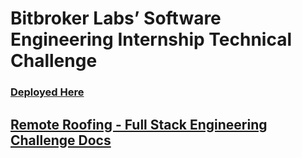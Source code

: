 # Bitbroker Labs’ Software Engineering Internship Technical Challenge
### [Deployed Here](https://bitbroker-labs-technical-chal.herokuapp.com/)

## [Remote Roofing - Full Stack Engineering Challenge Docs](https://docs.google.com/document/d/1_JJtD7kQjFyP58NJEwBASw0e37P1CdL_y3ioWjYwe-0/edit)


